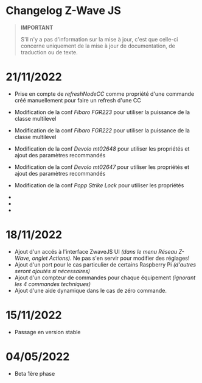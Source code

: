 # Changelog Z-Wave JS

>**IMPORTANT**
>
>S'il n'y a pas d'information sur la mise à jour, c'est que celle-ci concerne uniquement de la mise à jour de documentation, de traduction ou de texte.

# 21/11/2022

- Prise en compte de *refreshNodeCC* comme propriété d'une commande créé manuellement pour faire un refresh d'une CC

- Modification de la conf *Fibaro FGR223* pour utiliser la puissance de la classe multilevel
- Modification de la conf *Fibaro FGR222* pour utiliser la puissance de la classe multilevel
- Modification de la conf *Devolo mt02648* pour utiliser les propriétés et ajout des paramètres recommandés
- Modification de la conf *Devolo mt02647* pour utiliser les propriétés et ajout des paramètres recommandés
- Modification de la conf *Popp Strike Lock* pour utiliser les propriétés
-
-
-

# 18/11/2022

- Ajout d'un accés à l'interface ZwaveJS UI *(dans le menu Réseau Z-Wave, onglet Actions)*. Ne pas s'en servir pour modifier des réglages!
- Ajout d'un port pour le cas particulier de certains Raspberry Pi *(d'autres seront ajoutés si nécessaires)*
- Ajout d'un compteur de commandes pour chaque équipement *(ignorant les 4 commandes techniques)*
- Ajout d'une aide dynamique dans le cas de zéro commande.

# 15/11/2022

- Passage en version stable

# 04/05/2022

- Beta 1ère phase

